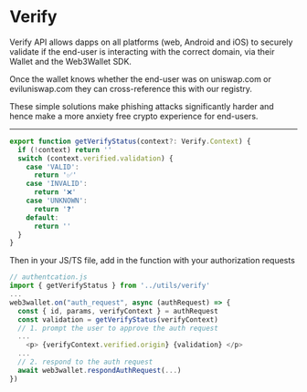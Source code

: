 # Verify

Verify API allows dapps on all platforms (web, Android and iOS) to securely validate if the end-user is interacting with the correct domain, via their Wallet and the Web3Wallet SDK.

Once the wallet knows whether the end-user was on uniswap.com or eviluniswap.com they can cross-reference this with our registry.

These simple solutions make phishing attacks significantly harder and hence make a more anxiety free crypto experience for end-users.

---

```typescript
export function getVerifyStatus(context?: Verify.Context) {
  if (!context) return ''
  switch (context.verified.validation) {
    case 'VALID':
      return '✅'
    case 'INVALID':
      return '❌'
    case 'UNKNOWN':
      return '❓'
    default:
      return ''
  }
}
```

Then in your JS/TS file, add in the function with your authorization requests

```javascript
// authentcation.js
import { getVerifyStatus } from '../utils/verify'
...
web3wallet.on("auth_request", async (authRequest) => {
  const { id, params, verifyContext } = authRequest
  const validation = getVerifyStatus(verifyContext)
  // 1. prompt the user to approve the auth request
  ...
    <p> {verifyContext.verified.origin} {validation} </p>
  ...
  // 2. respond to the auth request
  await web3wallet.respondAuthRequest(...)
})
```
